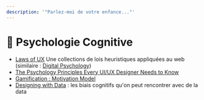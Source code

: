 ```yaml
---
description: '"Parlez-moi de votre enfance..."'
---
```


# 🧠 Psychologie Cognitive

* [Laws of UX](https://jonyablonski.com/articles/2021/laws-of-ux-v2.0/) Une collections de lois heuristiques appliquées au web (similaire : [Digital Psychology](https://digitalpsychology.io/))
* [The Psychology Principles Every UI/UX Designer Needs to Know](https://uxplanet.org/the-psychology-principles-every-ui-ux-designer-needs-to-know-24116fd65778)
* [Gamification : Motivation Model](https://uxplanet.org/gamification-motivation-model-911f6ba17863)
* [Designing with Data](https://uxdesign.cc/designing-with-data-ed721ffa008e) : les biais cognitifs qu'on peut rencontrer avec de la data
